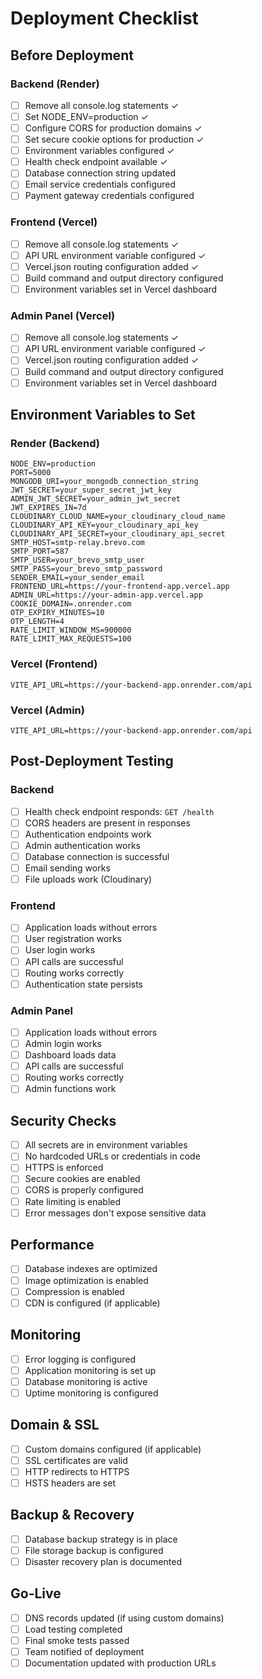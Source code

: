# Deployment Checklist

## Before Deployment

### Backend (Render)
- [ ] Remove all console.log statements ✓
- [ ] Set NODE_ENV=production ✓
- [ ] Configure CORS for production domains ✓
- [ ] Set secure cookie options for production ✓
- [ ] Environment variables configured ✓
- [ ] Health check endpoint available ✓
- [ ] Database connection string updated
- [ ] Email service credentials configured
- [ ] Payment gateway credentials configured

### Frontend (Vercel)
- [ ] Remove all console.log statements ✓
- [ ] API URL environment variable configured ✓
- [ ] Vercel.json routing configuration added ✓
- [ ] Build command and output directory configured
- [ ] Environment variables set in Vercel dashboard

### Admin Panel (Vercel)
- [ ] Remove all console.log statements ✓
- [ ] API URL environment variable configured ✓
- [ ] Vercel.json routing configuration added ✓
- [ ] Build command and output directory configured
- [ ] Environment variables set in Vercel dashboard

## Environment Variables to Set

### Render (Backend)
```
NODE_ENV=production
PORT=5000
MONGODB_URI=your_mongodb_connection_string
JWT_SECRET=your_super_secret_jwt_key
ADMIN_JWT_SECRET=your_admin_jwt_secret
JWT_EXPIRES_IN=7d
CLOUDINARY_CLOUD_NAME=your_cloudinary_cloud_name
CLOUDINARY_API_KEY=your_cloudinary_api_key
CLOUDINARY_API_SECRET=your_cloudinary_api_secret
SMTP_HOST=smtp-relay.brevo.com
SMTP_PORT=587
SMTP_USER=your_brevo_smtp_user
SMTP_PASS=your_brevo_smtp_password
SENDER_EMAIL=your_sender_email
FRONTEND_URL=https://your-frontend-app.vercel.app
ADMIN_URL=https://your-admin-app.vercel.app
COOKIE_DOMAIN=.onrender.com
OTP_EXPIRY_MINUTES=10
OTP_LENGTH=4
RATE_LIMIT_WINDOW_MS=900000
RATE_LIMIT_MAX_REQUESTS=100
```

### Vercel (Frontend)
```
VITE_API_URL=https://your-backend-app.onrender.com/api
```

### Vercel (Admin)
```
VITE_API_URL=https://your-backend-app.onrender.com/api
```

## Post-Deployment Testing

### Backend
- [ ] Health check endpoint responds: `GET /health`
- [ ] CORS headers are present in responses
- [ ] Authentication endpoints work
- [ ] Admin authentication works
- [ ] Database connection is successful
- [ ] Email sending works
- [ ] File uploads work (Cloudinary)

### Frontend
- [ ] Application loads without errors
- [ ] User registration works
- [ ] User login works
- [ ] API calls are successful
- [ ] Routing works correctly
- [ ] Authentication state persists

### Admin Panel
- [ ] Application loads without errors
- [ ] Admin login works
- [ ] Dashboard loads data
- [ ] API calls are successful
- [ ] Routing works correctly
- [ ] Admin functions work

## Security Checks
- [ ] All secrets are in environment variables
- [ ] No hardcoded URLs or credentials in code
- [ ] HTTPS is enforced
- [ ] Secure cookies are enabled
- [ ] CORS is properly configured
- [ ] Rate limiting is enabled
- [ ] Error messages don't expose sensitive data

## Performance
- [ ] Database indexes are optimized
- [ ] Image optimization is enabled
- [ ] Compression is enabled
- [ ] CDN is configured (if applicable)

## Monitoring
- [ ] Error logging is configured
- [ ] Application monitoring is set up
- [ ] Database monitoring is active
- [ ] Uptime monitoring is configured

## Domain & SSL
- [ ] Custom domains configured (if applicable)
- [ ] SSL certificates are valid
- [ ] HTTP redirects to HTTPS
- [ ] HSTS headers are set

## Backup & Recovery
- [ ] Database backup strategy is in place
- [ ] File storage backup is configured
- [ ] Disaster recovery plan is documented

## Go-Live
- [ ] DNS records updated (if using custom domains)
- [ ] Load testing completed
- [ ] Final smoke tests passed
- [ ] Team notified of deployment
- [ ] Documentation updated with production URLs
